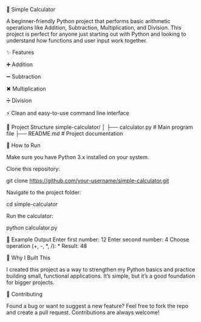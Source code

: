 🧮 Simple Calculator

A beginner-friendly Python project that performs basic arithmetic operations like Addition, Subtraction, Multiplication, and Division.
This project is perfect for anyone just starting out with Python and looking to understand how functions and user input work together.

✨ Features

➕ Addition

➖ Subtraction

✖ Multiplication

➗ Division

⚡ Clean and easy-to-use command line interface

📂 Project Structure
simple-calculator/
│
├── calculator.py   # Main program file
├── README.md       # Project documentation

🚀 How to Run

Make sure you have Python 3.x installed on your system.

Clone this repository:

git clone https://github.com/your-username/simple-calculator.git


Navigate to the project folder:

cd simple-calculator


Run the calculator:

python calculator.py

📸 Example Output
Enter first number: 12
Enter second number: 4
Choose operation (+, -, *, /): *
Result: 48

🎯 Why I Built This

I created this project as a way to strengthen my Python basics and practice building small, functional applications. It’s simple, but it’s a good foundation for bigger projects.

🤝 Contributing

Found a bug or want to suggest a new feature?
Feel free to fork the repo and create a pull request. Contributions are always welcome!
